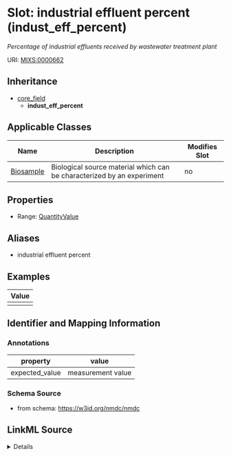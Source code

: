 # Slot: industrial effluent percent (indust_eff_percent)


_Percentage of industrial effluents received by wastewater treatment plant_



URI: [MIXS:0000662](https://w3id.org/mixs/0000662)




## Inheritance

* [core_field](core_field.md)
    * **indust_eff_percent**





## Applicable Classes

| Name | Description | Modifies Slot |
| --- | --- | --- |
[Biosample](Biosample.md) | Biological source material which can be characterized by an experiment |  no  |







## Properties

* Range: [QuantityValue](QuantityValue.md)



## Aliases


* industrial effluent percent




## Examples

| Value |
| --- |
|  |

## Identifier and Mapping Information





### Annotations

| property | value |
| --- | --- |
| expected_value | measurement value || preferred_unit | percentage || occurrence | 1 |



### Schema Source


* from schema: https://w3id.org/nmdc/nmdc




## LinkML Source

<details>
```yaml
name: indust_eff_percent
annotations:
  expected_value:
    tag: expected_value
    value: measurement value
  preferred_unit:
    tag: preferred_unit
    value: percentage
  occurrence:
    tag: occurrence
    value: '1'
description: Percentage of industrial effluents received by wastewater treatment plant
title: industrial effluent percent
examples:
- value: ''
from_schema: https://w3id.org/nmdc/nmdc
aliases:
- industrial effluent percent
rank: 1000
is_a: core field
slot_uri: MIXS:0000662
multivalued: false
alias: indust_eff_percent
domain_of:
- Biosample
range: QuantityValue

```
</details>